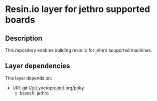 # Resin.io layer for jethro supported boards

## Description
This repository enables building resin.io for jethro supported machines.

## Layer dependencies

This layer depends on:

* URI: git://git.yoctoproject.org/poky
    * branch: jethro
